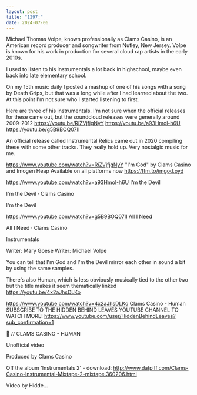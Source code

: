 ```yaml
---
layout: post
title: "1297:"
date: 2024-07-06
---
```


Michael Thomas Volpe, known professionally as Clams Casino, is an American record producer and songwriter from Nutley, New Jersey. Volpe is known for his work in production for several cloud rap artists in the early 2010s.

I used to listen to his instrumentals a lot back in highschool, maybe even back into late elementary school. 

On my 15th music daily I posted a mashup of one of his songs with a song by Death Grips, but that was a long while after I had learned about the two. At this point I'm not sure who I started listening to first.

Here are three of his instrumentals. I'm not sure when the official releases for these came out, but the soundcloud releases were generally around 2009-2012
https://youtu.be/RiZVjfjgNyY
https://youtu.be/a93Hmol-h6U
https://youtu.be/g5B9BOQ07II

An official release called Instrumental Relics came out in 2020 compiling these with some other tracks. They really hold up. Very nostalgic music for me.

https://www.youtube.com/watch?v=RiZVjfjgNyY
"I'm God" by Clams Casino and Imogen Heap
Available on all platforms now https://ffm.to/imgod.oyd

https://www.youtube.com/watch?v=a93Hmol-h6U
I'm the Devil

I'm the Devil · Clams Casino

I'm the Devil




https://www.youtube.com/watch?v=g5B9BOQ07II
All I Need

All I Need · Clams Casino

Instrumentals



Writer: Mary Goese
Writer: Michael Volpe



You can tell that I'm God and I'm the Devil mirror each other in sound a bit by using the same samples.

There's also Human, which is less obviously musically tied to the other two but the title makes it seem thematically linked
https://youtu.be/4x2aJhsDLKo

https://www.youtube.com/watch?v=4x2aJhsDLKo
Clams Casino - Human
SUBSCRIBE TO THE HIDDEN BEHIND LEAVES YOUTUBE CHANNEL TO WATCH MORE! https://www.youtube.com/user/HiddenBehindLeaves?sub_confirmation=1

🍃 // CLAMS CASINO - HUMAN

Unofficial video

Produced by Clams Casino

Off the album 'Instrumentals 2'  - download: http://www.datpiff.com/Clams-Casino-Instrumental-Mixtape-2-mixtape.360206.html

Video by Hidde...
